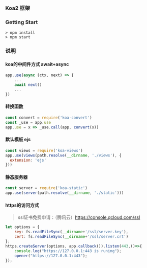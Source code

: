 
### Koa2 框架

### Getting Start

```
> npm install 
> npm start
```
### 说明
#### koa的中间件方式 await+async
``` javascript
app.use(async (ctx, next) => {
    ...
    await next()
    ...
})
```
#### 转换函数
``` javascript
const convert = require('koa-convert')
const _use = app.use
app.use = x => _use.call(app, convert(x))
```
#### 默认模板 ejs
``` javascript
const views = require('koa-views')
app.use(views(path.resolve(__dirname, './views'), {
  extension: 'ejs'
}))
```
#### 静态服务器
``` javascript
const server = require('koa-static')
app.use(server(path.resolve(__dirname, './static')))

```

#### https的访问方式
> ssl证书免费申请：（腾讯云）https://console.qcloud.com/ssl
``` javascript
let options = {
    key: fs.readFileSync(__dirname+'/ssl/server.key'),
    cert: fs.readFileSync(__dirname+'/ssl/server.crt')
};
https.createServer(options, app.callback()).listen(443,()=>{
    console.log("https://127.0.0.1:443 is runing");
    opener("https://127.0.0.1:443");
});
```

